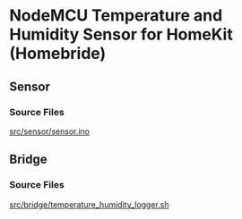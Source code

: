 # NodeMCU Temperature and Humidity Sensor for HomeKit (Homebride)

## Sensor
### Source Files
[src/sensor/sensor.ino](./src/sensor/sensor.ino)

## Bridge
### Source Files
[src/bridge/temperature\_humidity\_logger.sh](src/bridge/temperature_humidity_logger.sh)
